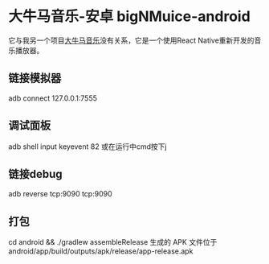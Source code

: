 # 大牛马音乐-安卓 bigNMuice-android
它与我另一个项目<a href="https://github.com/southernMD/music-of-big-cattle-and-horses-plus">大牛马音乐</a>没有关系，它是一个使用React Native重新开发的音乐播放器。

## 链接模拟器
adb connect 127.0.0.1:7555

## 调试面板
adb shell input keyevent 82 
或在运行中cmd按下j

## 链接debug
adb reverse tcp:9090 tcp:9090

## 打包
cd android && ./gradlew assembleRelease
生成的 APK 文件位于android/app/build/outputs/apk/release/app-release.apk